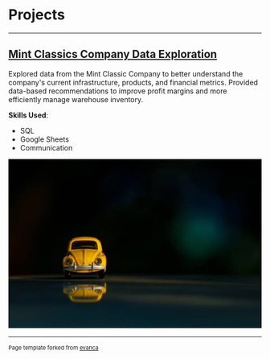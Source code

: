 # Projects


---
## [Mint Classics Company Data Exploration](https://e-gilley.github.io/Mint-Classics-Analysis/)

Explored data from the Mint Classic Company to better understand the company's current infrastructure, products, and financial metrics. Provided data-based recommendations to improve profit margins and more efficiently manage warehouse inventory.

**Skills Used**:
- SQL
- Google Sheets
- Communication

<div class="project-link">
    <a href="https://e-gilley.github.io//Mint-Classics-Analysis/" target="_blank">
        <img src="images/fahad-bin-kamal-anik-QLaa3aYpwv8-unsplash.jpg?raw=true" alt="Project Image">
    </a>
</div>

---
<p style="font-size:11px">Page template forked from <a href="https://github.com/evanca/quick-portfolio">evanca</a></p>
<!-- Remove above link if you don't want to attibute -->

